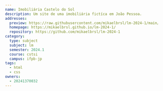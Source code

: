```yaml
---
name: Imobiliária Castelo do Sol
description: Um site de uma imobiliária fictíca em João Pessoa.
addresses:
  preview: https://raw.githubusercontent.com/mikaelbrsl/lm-2024-1/main/preview.png
  homepage: https://mikaelbrsl.github.io/lm-2024-1/
  repository: https://github.com/mikaelbrsl/lm-2024-1
category:
  type: subject
  subject: lm
  semester: 2024.1
  course: cstsi
  campus: ifpb-jp
tags:
  - html
  - css
owners:
  - 20241370032
---
```


